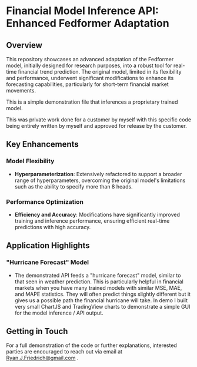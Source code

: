 
# Financial Model Inference API: Enhanced Fedformer Adaptation

## Overview
This repository showcases an advanced adaptation of the Fedformer model, initially designed for research purposes, into a robust tool for real-time financial trend prediction. The original model, limited in its flexibility and performance, underwent significant modifications to enhance its forecasting capabilities, particularly for short-term financial market movements.

This is a simple demonstration file that inferences a proprietary trained model.

This was private work done for a customer by myself with this specific code being entirely written by myself and approved for release by the customer.

## Key Enhancements

### Model Flexibility
- **Hyperparameterization**: Extensively refactored to support a broader range of hyperparameters, overcoming the original model's limitations such as the ability to specify more than 8 heads.

### Performance Optimization
- **Efficiency and Accuracy**: Modifications have significantly improved training and inference performance, ensuring efficient real-time predictions with high accuracy.

## Application Highlights

### "Hurricane Forecast" Model
- The demonstrated API feeds a "hurricane forecast" model, similar to that seen in weather prediction. This is particularly helpful in financial markets when you have many trained models with similar MSE, MAE, and MAPE statistics. They will often predict things slightly different but it gives us a possible path the financial hurricane will take. In demo I built very small ChartJS and TradingView charts to demonstrate a simple GUI for the model inference / API output.

## Getting in Touch
For a full demonstration of the code or further explanations, interested parties are encouraged to reach out via email at Ryan.J.Friedrich@gmail.com .
